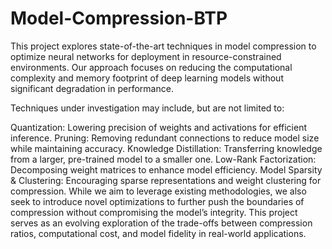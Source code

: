 # Model-Compression-BTP
This project explores state-of-the-art techniques in model compression to optimize neural networks for deployment in resource-constrained environments. Our approach focuses on reducing the computational complexity and memory footprint of deep learning models without significant degradation in performance.

Techniques under investigation may include, but are not limited to:

Quantization: Lowering precision of weights and activations for efficient inference.
Pruning: Removing redundant connections to reduce model size while maintaining accuracy.
Knowledge Distillation: Transferring knowledge from a larger, pre-trained model to a smaller one.
Low-Rank Factorization: Decomposing weight matrices to enhance model efficiency.
Model Sparsity & Clustering: Encouraging sparse representations and weight clustering for compression.
While we aim to leverage existing methodologies, we also seek to introduce novel optimizations to further push the boundaries of compression without compromising the model’s integrity. This project serves as an evolving exploration of the trade-offs between compression ratios, computational cost, and model fidelity in real-world applications.
